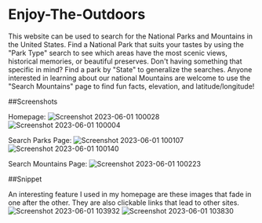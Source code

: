 # Enjoy-The-Outdoors
 
This website can be used to search for the National Parks and Mountains in the United States. Find a National Park that suits your tastes by using the "Park Type" search to see which areas have the most scenic views, historical memories, or beautiful preserves. Don't having something that specific in mind? Find a park by "State" to generalize the searches.
Anyone interested in learning about our national Mountains are welcome to use the "Search Mountains" page to find fun facts, elevation, and latitude/longitude!

##Screenshots

Homepage:
![Screenshot 2023-06-01 100028](https://github.com/DestinyArielLee/Enjoy-The-Outdoors/assets/130613516/b621c03e-945f-4ebf-a9d8-d422f7c8853a)
![Screenshot 2023-06-01 100004](https://github.com/DestinyArielLee/Enjoy-The-Outdoors/assets/130613516/269cfcfd-dc72-4be9-9649-e841fcc7bf7f)

Search Parks Page:
![Screenshot 2023-06-01 100107](https://github.com/DestinyArielLee/Enjoy-The-Outdoors/assets/130613516/37defb39-c15a-4cb2-bf90-552084b4ce97)
![Screenshot 2023-06-01 100140](https://github.com/DestinyArielLee/Enjoy-The-Outdoors/assets/130613516/320f16a7-36ae-43fd-9501-7d981c14f346)

Search Mountains Page:
![Screenshot 2023-06-01 100223](https://github.com/DestinyArielLee/Enjoy-The-Outdoors/assets/130613516/e8e5598a-aca6-47e4-aede-90d5c60ddfdb)

##Snippet

An interesting feature I used in my homepage are these images that fade in one after the other. They are also clickable links that lead to other sites.
![Screenshot 2023-06-01 103932](https://github.com/DestinyArielLee/Enjoy-The-Outdoors/assets/130613516/635f8ea2-3e95-452c-8043-82fb60625d30)
![Screenshot 2023-06-01 103830](https://github.com/DestinyArielLee/Enjoy-The-Outdoors/assets/130613516/36a726b4-6286-4b5b-bb56-2b21864eb5fd)
